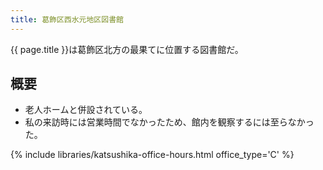 ```yaml
---
title: 葛飾区西水元地区図書館
---
```


{{ page.title }}は葛飾区北方の最果てに位置する図書館だ。

## 概要

* 老人ホームと併設されている。
* 私の来訪時には営業時間でなかったため、館内を観察するには至らなかった。

{% include libraries/katsushika-office-hours.html office_type='C' %}
